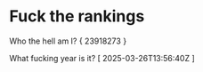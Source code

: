 # Fuck the rankings

Who the hell am I?
{ 23918273 }

What fucking year is it?
[ 2025-03-26T13:56:40Z ]
